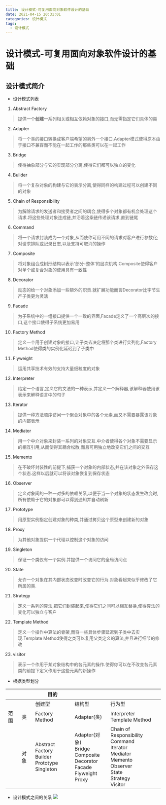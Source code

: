 ```yaml
---
title: 设计模式-可复用面向对象软件设计的基础
date: 2021-04-15 20:31:01
categories: 设计模式
tags:
  - 设计模式
---
```


# 设计模式-可复用面向对象软件设计的基础


## 设计模式简介

- 设计模式列表
1. Abstract Factory
>提供一个<b>创建</b>一系列相关或相互依赖对象的接口,而无需指定它们具体的类
2. Adapter
>将一个类的接口转换成客户端希望的另外一个接口.Adapter模式使得原本由于接口不兼容而不能在一起工作的那些类可以在一起工作
3. Bridge
>使得抽象部分与它的实现部分分离,使得它们都可以独立的变化
4. Builder
> 将一个复杂对象的构建与它的表示分离,使得同样的构建过程可以创建不同的对象
5. Chain of Responsibility
> 为解除请求的发送者和接受者之间的耦合,使得多个对象都有机会处理这个请求.将这些处理对象连成链,并沿着这条链传递该请求,直到链尾
6. Command
> 将一个请求封装成为一个对象,从而使你可用不同的请求对客户进行参数化;对请求排队或记录日志,以及支持可取消的操作
7. Composite
> 将对象组合成树形结构以表示'部分-整体'的层次机构.Composite使得客户对单个或复合对象的使用具有一致性
8. Decorator
> 动态的给一个对象添加一些额外的职责.就扩展功能而言Decorator比字节生产子类更为灵活
9. Facade
> 为子系统中的一组接口提供一个一致的界面,Facade定义了一个高层次的接口,这个接口使得子系统更加易用
10. Factory Method
> 定义一个用于创建对象的接口,让子类去决定将那个类进行实列化,Factory Method使得类的实例化延迟到了子类中
11. Flyweight
>运用共享技术有效的支持大量细粒度的对象
12. Interpreter
>给定一个语言,定义它的文法的一种表示,并定义一个解释器,该解释器使用该表示来解释语言中的句子
13. Iterator
>提供一种方法顺序访问一个聚合对象中的各个元素,而又不需要暴露该对象的内部表示
14. Mediator
>用一个中介对象来封装一系列的对象交互.中介者使得各个对象不需要显示的相互引用,从而使得其耦合松散,而且可用独立地改变它们之间的交互
15. Memento
>在不破坏封装性的前提下,捕获一个对象的内部状态,并在该对象之外保存这个状态.这样以后就可以将该对象恢复到保存状态
16. Observer
>定义对象间的一种一对多的依赖关系,以便于当一个对象的状态发生改变时,所有依赖于它的对象都可以得到通知并自动刷新
17. Prototype
>用原型实例指定创建对象的种类,并通过拷贝这个原型来创建新的对象
18. Proxy
>为其他对象提供一个代理以控制这个对象的访问
19. Singleton
> 保证一个类仅有一个实例.并提供一个访问它的全局访问点
20. State
> 允许一个对象在其内部状态改变时改变它的行为.对象看起来似乎修改了它所属的类.
21. Strategy
> 定义一系列的算法,把它们封装起来,使得它们之间可以相互替换,使得算法的变化可以独立与客户
22. Template Method
> 定义一个操作中算法的骨架,而将一些具体步骤延迟到子类中去实现.Template Method使得之类可以复用父类定义的算法,并且进行细节的修改
23. visitor
>表示一个作用于某对象结构中的各元素的操作.使得你可以在不改变各元素类的前提下定义作用于这些元素的新操作


- 根据类型划分

|   |   |目的   |   |   |
|---|---|---|---|---|
|   |   |创建型 | 结构型  |行为型   |
|  范围 |类   | Factory Method  |Adapter(类)   |Interpreter</br>Template Method   |
|    |对象  |Abstract Factory</br>Builder</br>Prototype</br>Singleton   | Adapter(对象)</br>Bridge</br>Composite</br>Decorator</br>Facade</br>Flyweight</br>Proxy</br>  |Chain of Responsibility</br>Command</br>Iterator</br>Mediator</br>Memento</br>Observer</br>State</br>Strategy</br>Visitor|  

- 设计模式之间的关系
[![](https://z3.ax1x.com/2021/04/15/cRdD4H.jpg)](https://imgtu.com/i/cRdD4H)

